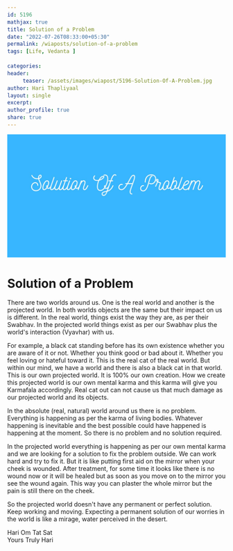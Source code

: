 ```yaml
--- 
id: 5196
mathjax: true  
title: Solution of a Problem
date: "2022-07-26T08:33:00+05:30"
permalink: /wiaposts/solution-of-a-problem
tags: [Life, Vedanta ]    

categories: 
header:
     teaser: /assets/images/wiapost/5196-Solution-Of-A-Problem.jpg
author: Hari Thapliyaal 
layout: single 
excerpt:  
author_profile: true 
share: true 
---
```


![Solution of a Problem](/assets/images/wiapost/5196-Solution-Of-A-Problem.jpg)        
     
# Solution of a Problem      
   
There are two worlds around us. One is the real world and another is the projected world. In both worlds objects are the same but their impact on us is different. In the real world, things exist the way they are, as per their Swabhav. In the projected world things exist as per our Swabhav plus the world's interaction (Vyavhar) with us.    
     
For example, a black cat standing before has its own existence whether you are aware of it or not. Whether you think good or bad about it. Whether you feel loving or hateful toward it. This is the real cat of the real world. But within our mind, we have a world and there is also a black cat in that world. This is our own projected world. It is 100% our own creation. How we create this projected world is our own mental karma and this karma will give you Karmafala accordingly. Real cat out can not cause us that much damage as our projected world and its objects.    
     
In the absolute (real, natural) world around us there is no problem. Everything is happening as per the karma of living bodies. Whatever happening is inevitable and the best possible could have happened is happening at the moment. So there is no problem and no solution required.    
     
In the projected world everything is happening as per our own mental karma and we are looking for a solution to fix the problem outside. We can work hard and try to fix it. But it is like putting first aid on the mirror when your cheek is wounded. After treatment, for some time it looks like there is no wound now or it will be healed but as soon as you move on to the mirror you see the wound again. This way you can plaster the whole mirror but the pain is still there on the cheek.    
    
So the projected world doesn't have any permanent or perfect solution. Keep working and moving. Expecting a permanent solution of our worries in the world is like a mirage, water perceived in the desert.    
    
Hari Om Tat Sat     
Yours Truly Hari    

